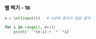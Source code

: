 ### 별 찍기 - 16

```python
n = int(input())   # n번째 줄까지 별을 출력

for i in range(1, n+1):
    print(' '*(n-i) + '* '*i)
```

